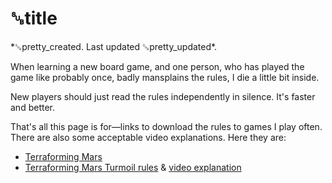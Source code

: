 # ␚title

<div id="created">*␚pretty_created. Last updated ␚pretty_updated*.</div>

<div id="content-text">

When learning a new board game, and one person, who has played the game like probably once, badly
mansplains the rules, I die a little bit inside.

New players should just read the rules independently in silence. It's faster and better.

That's all this page is for—links to download the rules to games I play often. There are also some
acceptable video explanations. Here they are:

* [Terraforming Mars](tm-rules.pdf)
* [Terraforming Mars Turmoil rules](turmoil-rules.pdf) & [video explanation](https://www.youtube.com/watch?v=1Fyxb9JcrL8)

</div>
